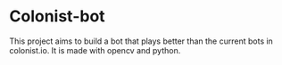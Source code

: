 # Colonist-bot
This project aims to build a bot that plays better than the current bots in colonist.io. It is made with opencv and python. 